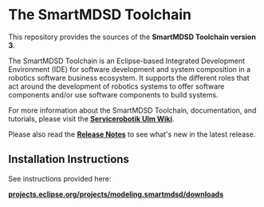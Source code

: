# The SmartMDSD Toolchain

This repository provides the sources of the **SmartMDSD Toolchain version 3**.

The SmartMDSD Toolchain is an Eclipse-based Integrated Development Environment (IDE) for software development and system composition in a robotics software business ecosystem. It supports the different roles that act around the development of robotics systems to offer software components and/or use software components to build systems.

For more information about the SmartMDSD Toolchain, documentation, and tutorials, please visit the [**Servicerobotik Ulm Wiki**](https://wiki.servicerobotik-ulm.de/smartmdsd-toolchain:start).

Please also read the **[Release Notes](ReleaseNotes.md)** to see what's new in the latest release.

## Installation Instructions

See instructions provided here:

[**projects.eclipse.org/projects/modeling.smartmdsd/downloads**](https://projects.eclipse.org/projects/modeling.smartmdsd/downloads)

